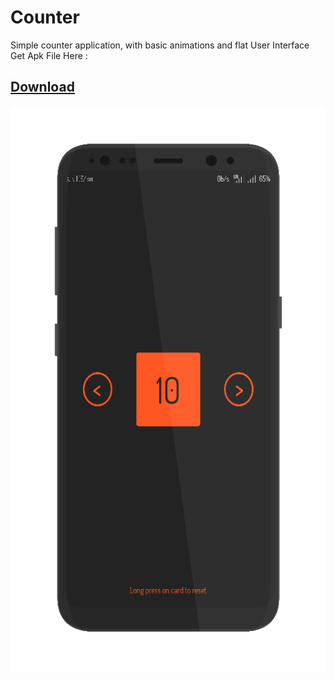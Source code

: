 # Counter
Simple counter application, with basic animations and flat User Interface<br>
Get Apk File Here : 
## [Download](Counter.apk?raw=true)
![Screenshot](screenshot.png?raw=true)
